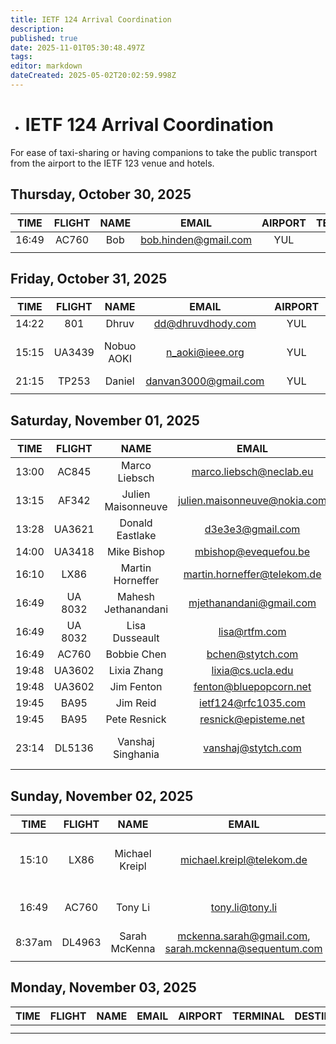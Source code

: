 ```yaml
---
title: IETF 124 Arrival Coordination
description: 
published: true
date: 2025-11-01T05:30:48.497Z
tags: 
editor: markdown
dateCreated: 2025-05-02T20:02:59.998Z
---
```


- # IETF 124 Arrival Coordination
For ease of taxi-sharing or having companions to take the public transport from the airport to the IETF 123 venue and hotels.

## Thursday, October 30, 2025

| TIME | FLIGHT | NAME | EMAIL | AIRPORT | TERMINAL | DESTINATION | NOTES |
|:----:|:------:|:----:|:-----:|:-------:|:--------:|:-----------:|:-----:|
| 16:49 | AC760 | Bob  | bob.hinden@gmail.com | YUL |  | Fairmont |       |
|      |        |      |       |         |          |             |       |


## Friday, October 31, 2025

| TIME | FLIGHT | NAME | EMAIL | AIRPORT | TERMINAL | DESTINATION | NOTES |
|:----:|:------:|:----:|:-----:|:-------:|:--------:|:-----------:|:-----:|
|14:22| 801|Dhruv |dd@dhruvdhody.com  |YUL   | |Fairmont  | |
|15:15|UA3439|Nobuo AOKI |n_aoki@ieee.org  |YUL   | |Fairmont  | Flight Arraval Time|
|21:15|TP253|Daniel|danvan3000@gmail.com|YUL| | Fairmont-ish | |
|      |       |      |       |         |          |             |       |


## Saturday, November 01, 2025

| TIME | FLIGHT | NAME | EMAIL | AIRPORT | TERMINAL | DESTINATION | NOTES |
|:----:|:------:|:----:|:-----:|:-------:|:--------:|:-----------:|:-----:|
| 13:00 | AC845 | Marco Liebsch  | marco.liebsch@neclab.eu | YUL |   |          |       |
| 13:15 | AF342 | Julien Maisonneuve  | julien.maisonneuve@nokia.com | YUL |   | Fairmont |       |
| 13:28 | UA3621 | Donald Eastlake | d3e3e3@gmail.com | YUL |  | Hilton Garden Inn | 
| 14:00 | UA3418 | Mike Bishop | mbishop@evequefou.be | YUL | 2 | Renaissance | |
| 16:10	| LX86 | Martin Horneffer | martin.horneffer@telekom.de | YUL | | Fairmont |
| 16:49 | UA 8032 | Mahesh Jethanandani | mjethanandani@gmail.com | YUL | | Fairmont |
| 16:49 | UA 8032 | Lisa Dusseault | lisa@rtfm.com | YUL | | AirBnB | + kid |
| 16:49 | AC760 | Bobbie Chen | bchen@stytch.com | YUL |   | Fairmont |    | 
| 19:48 | UA3602 | Lixia Zhang | lixia@cs.ucla.edu | YUL |   | Fairmont |       |	
| 19:48 | UA3602 | Jim Fenton  | fenton@bluepopcorn.net | YUL | | Fairmont |       |
|  19:45   | BA95       | Jim Reid     | ietf124@rfc1035.com			     | YUL     |          |      Fairmont       |       | 
| 19:45 | BA95 | Pete Resnick  | resnick@episteme.net | YUL |   | Fairmont |       |
| 23:14 | DL5136 | Vanshaj Singhania | vanshaj@stytch.com | YUL | | Fairmont-ish (Marriott Chateau) |       |


## Sunday, November 02, 2025

| TIME | FLIGHT | NAME | EMAIL | AIRPORT | TERMINAL | DESTINATION | NOTES |
|:----:|:------:|:----:|:-----:|:-------:|:--------:|:-----------:|:-----:|
| 15:10 | LX86 | Michael Kreipl | michael.kreipl@telekom.de | YUL |          | Delta Hotel | can also go to another nearish hotel |
| 16:49 | AC760 | Tony Li | tony.li@tony.li | YUL |          | Fairmont | Preferences: 747, Lyft, Uber, Taxi |
| 8:37am | DL4963 | Sarah McKenna | mckenna.sarah@gmail.com, sarah.mckenna@sequentum.com | YUL |          | Fairmont | Preferences: Uber, Taxi |
|      |        |      |       |         |          |             |       |

## Monday, November 03, 2025

| TIME | FLIGHT | NAME | EMAIL | AIRPORT | TERMINAL | DESTINATION | NOTES |
|:----:|:------:|:----:|:-----:|:-------:|:--------:|:-----------:|:-----:|
|      |        |      |       |         |          |             |       |
|      |        |      |       |         |          |             |       |


